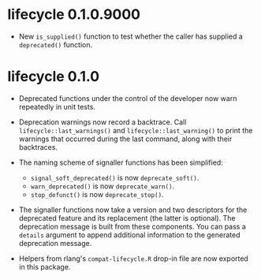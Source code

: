 
# lifecycle 0.1.0.9000

* New `is_supplied()` function to test whether the caller has supplied a
  `deprecated()` function.


# lifecycle 0.1.0

* Deprecated functions under the control of the developer now warn
  repeatedly in unit tests.

* Deprecation warnings now record a backtrace. Call
  `lifecycle::last_warnings()` and `lifecycle::last_warning()` to
  print the warnings that occurred during the last command, along with
  their backtraces.

* The naming scheme of signaller functions has been simplified:

  - `signal_soft_deprecated()` is now `deprecate_soft()`.
  - `warn_deprecated()` is now `deprecate_warn()`.
  - `stop_defunct()` is now `deprecate_stop()`.

* The signaller functions now take a version and two descriptors for
  the deprecated feature and its replacement (the latter is
  optional). The deprecation message is built from these
  components. You can pass a `details` argument to append additional
  information to the generated deprecation message.

* Helpers from rlang's `compat-lifecycle.R` drop-in file are now
  exported in this package.
